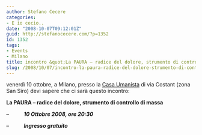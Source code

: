 ```yaml
---
author: Stefano Cecere
categories:
- E io cecio..
date: "2008-10-07T09:12:01Z"
guid: http://stefanocecere.com/?p=1352
id: 1352
tags:
- Events
- Milano
title: incontro &quot;La PAURA – radice del dolore, strumento di controllo di massa&quot;
slug: /2008/10/07/incontro-la-paura-radice-del-dolore-strumento-di-controllo-di-massa/
---
```


<div>
  <p class="MsoNormal">
    venerdì 10 ottobre, a Milano, presso la <a href="http://www.casaumanista.it/">Casa Umanista</a> di via Costant (zona San Siro) devi sapere che ci sarà questo incontro:
  </p>
  
  <p class="MsoNormal">
    <strong><span>La PAURA – radice del dolore, strumento di controllo di massa</span></strong><span></span>
  </p>
</div>

<div>
  <p class="MsoNormal">
    <span>&#8211;</span><span>         <span> </span></span><strong><em><span>10 Ottobre 2008, ore 20:30</span></em></strong><span></span>
  </p>
</div>

<div>
  <p class="MsoNormal">
    <span>&#8211;</span><span>         <span> </span></span><strong><em><span>Ingresso gratuito</span></em></strong>
  </p>
</div>